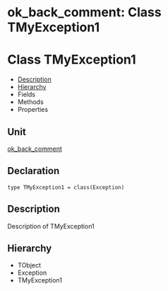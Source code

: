 # ok\_back\_comment: Class TMyException1


# Class TMyException1
<span id="TMyException1"/>

- [Description](#PasDoc-Description)
- [Hierarchy](#PasDoc-Hierarchy)
- Fields
- Methods
- Properties

<span id="PasDoc-Description"/>

## Unit


[ok\_back\_comment](ok_back_comment.md)


## Declaration


```type TMyException1 = class(Exception)```


## Description
Description of TMyException1

## Hierarchy


<span id="PasDoc-Hierarchy"/>

- TObject
- Exception
- TMyException1


